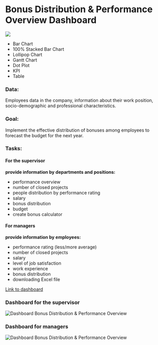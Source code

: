 # Bonus Distribution & Performance Overview Dashboard 
<div>
  <img src="https://upload.wikimedia.org/wikipedia/ru/0/06/Tableau_logo.svg"/>
</div>
<p></p>

-	Bar Chart
-	100% Stacked Bar Chart
-	Lollipop Chart
-	Gantt Chart
-	Dot Plot
-	KPI
-	Table

### Data: 
Employees data in the company, information about their work position, socio-demographic and professional characteristics.
### Goal: 
Implement the effective distribution of bonuses among employees to forecast the budget for the next year.
### Tasks:
#### For the supervisor
**provide information by departments and positions:** 
- performance overview
- number of closed projects
- people distribution by performance rating
- salary
- bonus distribution
- budget
- create bonus calculator

#### For managers
**provide information by employees:**
- performance rating (less/more average)
- number of closed projects
- salary
- level of job satisfaction
- work experience
- bonus distribution
- downloading Excel file

<p></p>

<a href="https://public.tableau.com/app/profile/alina.sukhoverskaya/viz/BonusDistribution_16870803200150/Dashboard1">Link to dashboard</a>
### Dashboard for the supervisor
<div><image src="/Dashboard Bonus Distribution & Performance Overview/Bonus Distribution & Performance Overview Dashboard 1.png" alt="Dashboard Bonus Distribution & Performance Overview"/></div>

### Dashboard for managers
<div><image src="/Dashboard Bonus Distribution & Performance Overview/Bonus Distribution & Performance Overview Dashboard 2.png" alt="Dashboard Bonus Distribution & Performance Overview"/></div>


